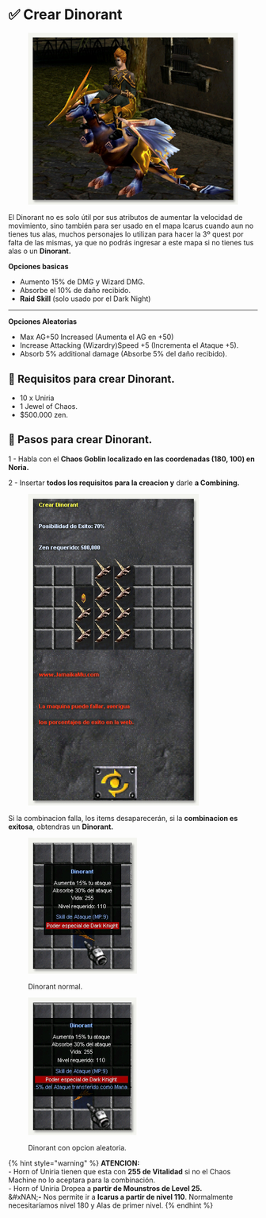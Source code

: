 # ✅ Crear Dinorant

<figure><img src="../../.gitbook/assets/image (539).png" alt=""><figcaption></figcaption></figure>

El Dinorant no es solo útil por sus atributos de aumentar la velocidad de movimiento, sino también para ser usado en el mapa Icarus cuando aun no tienes tus alas, muchos personajes lo utilizan para hacer la 3º quest por falta de las mismas, ya que no podrás ingresar a este mapa si no tienes tus alas o un **Dinorant.**

**Opciones basicas**

* Aumento 15% de DMG y Wizard DMG.
* Absorbe el 10% de daño recibido.
* **Raid Skill** (solo usado por el Dark Night)

***

**Opciones Aleatorias**

* Max AG+50 Increased (Aumenta el AG en +50)
* Increase Attacking (Wizardry)Speed +5 (Incrementa el Ataque +5).
* Absorb 5% additional damage (Absorbe 5% del daño recibido).

## 📝 Requisitos para crear Dinorant.

* 10 x Uniria
* 1 Jewel of Chaos.
* $500.000 zen.

## 📝 Pasos para crear Dinorant.

1 - Habla con el **Chaos Goblin localizado en las coordenadas (180, 100) en Noria.**

2 - Insertar **todos los requisitos para la creacion y** darle **a Combining.**

<figure><img src="../../.gitbook/assets/image (540).png" alt=""><figcaption></figcaption></figure>

Si la combinacion falla, los items desaparecerán, si la **combinacion es exitosa**, obtendras un **Dinorant.**

<div><figure><img src="../../.gitbook/assets/image (541).png" alt=""><figcaption><p>Dinorant normal.</p></figcaption></figure> <figure><img src="../../.gitbook/assets/image (542).png" alt=""><figcaption><p>Dinorant con opcion aleatoria.</p></figcaption></figure></div>

{% hint style="warning" %}
**ATENCION:**\
\- Horn of Uniria tienen que esta con **255 de Vitalidad** si no el Chaos Machine no lo aceptara para la combinación.\
\- Horn of Uniria Dropea a **partir de Mounstros de Level 25.**\
&#xNAN;**-** Nos permite ir a **Icarus a partir de nivel 110**. Normalmente necesitaríamos nivel 180 y Alas de primer nivel.
{% endhint %}
